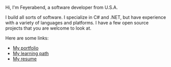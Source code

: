 Hi, I'm Feyerabend, a software developer from U.S.A.

I build all sorts of software. I specialize in C# and .NET, but have experience with a variety of languages and platforms. I have a few open source projects that you are welcome to look at.

Here are some links:

<ul>
<li><a href="https://github.com/feyerabender/Portfolio" rel="nofollow">My portfolio</a></li>
<li><a href="https://github.com/feyerabender/LearningPath" rel="nofollow">My learning path</a></li>
<li><a href="#" rel="nofollow">My resume</a></li>
</ul>
